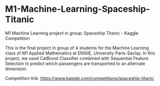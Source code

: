 # M1-Machine-Learning-Spaceship-Titanic
M1 Machine Learning project in group: Spaceship Titanic - Kaggle Competition

This is the final project in group of 4 students for the Machine Learning class of M1 Applied Mathematics at ENSIIE, University Paris-Saclay.
In this project, we used CatBoost Classifier combined with Sequential Feature Selection to predict which passengers are transported to an alternate dimension.

Competition link: https://www.kaggle.com/competitions/spaceship-titanic
